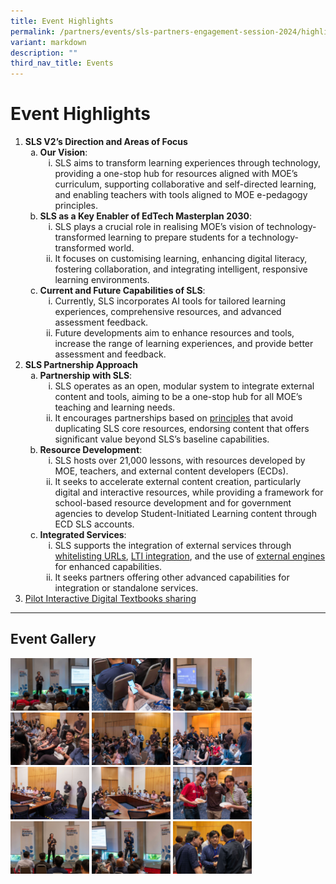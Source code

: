 ```yaml
---
title: Event Highlights
permalink: /partners/events/sls-partners-engagement-session-2024/highlights/
variant: markdown
description: ""
third_nav_title: Events
---
```

<h1>Event Highlights</h1>
<ol>
	<li><strong>SLS V2’s Direction and Areas of Focus</strong>
        <ul style="list-style-type: lower-alpha;">
            <li><strong>Our Vision</strong>:
                <ol style="list-style-type: lower-roman;">
                    <li>SLS aims to transform learning experiences through technology, providing a one-stop hub for resources aligned with MOE’s curriculum, supporting collaborative and self-directed learning, and enabling teachers with tools aligned to MOE e-pedagogy principles.</li>
                </ol>
            </li>
            <li><strong>SLS as a Key Enabler of EdTech Masterplan 2030</strong>:
                <ol style="list-style-type: lower-roman;">
                    <li>SLS plays a crucial role in realising MOE’s vision of technology-transformed learning to prepare students for a technology-transformed world.</li>
                    <li>It focuses on customising learning, enhancing digital literacy, fostering collaboration, and integrating intelligent, responsive learning environments.</li>
                </ol>
            </li>
            <li><strong>Current and Future Capabilities of SLS</strong>:
                <ol style="list-style-type: lower-roman;">
                    <li>Currently, SLS incorporates AI tools for tailored learning experiences, comprehensive resources, and advanced assessment feedback.</li>
                    <li>Future developments aim to enhance resources and tools, increase the range of learning experiences, and provide better assessment and feedback.</li>
                </ol>
            </li>
        </ul>
    </li>
	<li><strong>SLS Partnership Approach</strong>
        <ul style="list-style-type: lower-alpha;">
            <li><strong>Partnership with SLS</strong>:
                <ol style="list-style-type: lower-roman;">
                    <li>SLS operates as an open, modular system to integrate external content and tools, aiming to be a one-stop hub for all MOE’s teaching and learning needs.</li>
									<li>It encourages partnerships based on <a target="_blank" href="/partners/partnership/partnership-with-sls/">principles</a> that avoid duplicating SLS core resources, endorsing content that offers significant value beyond SLS’s baseline capabilities.</li>
                </ol>
            </li>
            <li><strong>Resource Development</strong>:
                <ol style="list-style-type: lower-roman;">
                    <li>SLS hosts over 21,000 lessons, with resources developed by MOE, teachers, and external content developers (ECDs).</li>
                    <li>It seeks to accelerate external content creation, particularly digital and interactive resources, while providing a framework for school-based resource development and for government agencies to develop Student-Initiated Learning content through ECD SLS accounts.</li>
                </ol>
            </li>
            <li><strong>Integrated Services</strong>:
                <ol style="list-style-type: lower-roman;">
                    <li>SLS supports the integration of external services through <a target="_blank" href="/partners/integration/whitelisted-websites/">whitelisting URLs</a>, <a target="_blank" href="/partners/integration/integrated-apps/">LTI integration</a>, and the use of <a target="_blank" href="/partners/integration/external-engines/">external engines</a> for enhanced capabilities.</li>
                    <li>It seeks partners offering other advanced capabilities for integration or standalone services.</li>
                </ol>
            </li>
        </ul>
    </li>
	<li><a target="_blank" href="/partners/partnership/partnership-models/">Pilot Interactive Digital Textbooks sharing</a></li>
</ol>
<hr>
<h2>Event Gallery</h2>
<a target="_blank" href="/images/6PartnersEngagement2024/JENI5853NY.jpg"><img src="/images/6PartnersEngagement2024/JENI5853NY.jpg" alt="Partners Engagement 2024" style="width: 25%; display: inline"></a>
<a target="_blank" href="/images/6PartnersEngagement2024/JENF3513_Enhanced_NRNY.jpg"><img src="/images/6PartnersEngagement2024/JENF3513_Enhanced_NRNY.jpg" alt="Partners Engagement 2024" style="width: 25%; display: inline"></a>
<a target="_blank" href="/images/6PartnersEngagement2024/JENI5749NY.jpg"><img src="/images/6PartnersEngagement2024/JENI5749NY.jpg" alt="Partners Engagement 2024" style="width: 25%; display: inline"></a>
<a target="_blank" href="/images/6PartnersEngagement2024/JENF3528_Enhanced_NRNY.jpg"><img src="/images/6PartnersEngagement2024/JENF3528_Enhanced_NRNY.jpg" alt="Partners Engagement 2024" style="width: 25%; display: inline"></a>
<a target="_blank" href="/images/6PartnersEngagement2024/JENF3658_Enhanced_NRNY.jpg"><img src="/images/6PartnersEngagement2024/JENF3658_Enhanced_NRNY.jpg" alt="Partners Engagement 2024" style="width: 25%; display: inline"></a>
<a target="_blank" href="/images/6PartnersEngagement2024/JENF3677_Enhanced_NRNY.jpg"><img src="/images/6PartnersEngagement2024/JENF3677_Enhanced_NRNY.jpg" alt="Partners Engagement 2024" style="width: 25%; display: inline"></a>
<a target="_blank" href="/images/6PartnersEngagement2024/JENI6066NY.jpg"><img src="/images/6PartnersEngagement2024/JENI6066NY.jpg" alt="Partners Engagement 2024" style="width: 25%; display: inline"></a>
<a target="_blank" href="/images/6PartnersEngagement2024/JENI6085NY.jpg"><img src="/images/6PartnersEngagement2024/JENI6085NY.jpg" alt="Partners Engagement 2024" style="width: 25%; display: inline"></a>
<a target="_blank" href="/images/6PartnersEngagement2024/JENF3827_Enhanced_NRNY.jpg"><img src="/images/6PartnersEngagement2024/JENF3827_Enhanced_NRNY.jpg" alt="Partners Engagement 2024" style="width: 25%; display: inline"></a>
<a target="_blank" href="/images/6PartnersEngagement2024/JENI5716NY.jpg"><img src="/images/6PartnersEngagement2024/JENI5716NY.jpg" alt="Partners Engagement 2024" style="width: 25%; display: inline"></a>
<a target="_blank" href="/images/6PartnersEngagement2024/JENI5957NY.jpg"><img src="/images/6PartnersEngagement2024/JENI5957NY.jpg" alt="Partners Engagement 2024" style="width: 25%; display: inline"></a>
<a target="_blank" href="/images/6PartnersEngagement2024/JENI5988NY.jpg"><img src="/images/6PartnersEngagement2024/JENI5988NY.jpg" alt="Partners Engagement 2024" style="width: 25%; display: inline"></a>